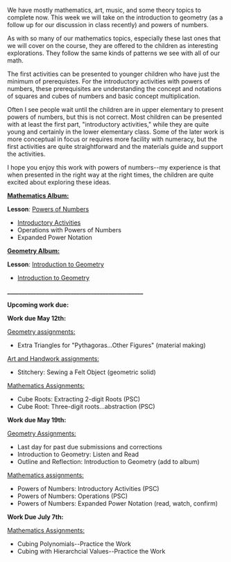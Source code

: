 
We have mostly mathematics, art, music, and some theory topics to complete now. This week we will take on the introduction to geometry (as a follow up for our discussion in class recently) and powers of numbers. 

As with so many of our mathematics topics, especially these last ones that we will cover on the course, they are offered to the children as interesting explorations. They follow the same kinds of patterns we see with all of our math. 

The first activities can be presented to younger children who have just the minimum of prerequistes. For the introductory activities with powers of numbers, these prerequisites are understanding the concept and notations of squares and cubes of numbers and basic concept multiplication. 

Often I see people wait until the children are in upper elementary to present powers of numbers, but this is not correct. Most children can be presented with at least the first part, "introductory activities," while they are quite young and certainly in the lower elementary class. Some of the later work is more conceptual in focus or requires more facility with numeracy, but the first activities are quite straightforward and the materials guide and support the activities. 

I hope you enjoy this work with powers of numbers--my experience is that when presented in the right way at the right times, the children are quite excited about exploring these ideas.

[**Mathematics Album:**](https://montessorinorthwest.populiweb.com/router/courseofferings/10738324/lessons/index)

**Lesson**: [Powers of Numbers](https://montessorinorthwest.populiweb.com/router/courseofferings/10738324/lessons/12680262/show)

- [Introductory Activities](https://montessorinorthwest.populiweb.com/router/courseofferings/10738324/lessons/12680262/show)
- Operations with Powers of Numbers
- Expanded Power Notation

[**Geometry Album:**](https://montessorinorthwest.populiweb.com/router/courseofferings/10738321/lessons/index)

**Lesson**: [Introduction to Geometry](https://montessorinorthwest.populiweb.com/router/courseofferings/10738321/lessons/12679954/show)

- [Introduction to Geometry](https://montessorinorthwest.populiweb.com/router/courseofferings/10738321/lessons/12679954/show)

**_______________________________________________**

**Upcoming work due:**

**Work due May 12th:**

[Geometry assignments:](https://montessorinorthwest.populiweb.com/router/courseofferings/10738321/assignments/index)

- Extra Triangles for "Pythagoras...Other Figures" (material making)

[Art and Handwork assignments:](https://montessorinorthwest.populiweb.com/router/courseofferings/10738318/assignments/index)

- Stitchery: Sewing a Felt Object (geometric solid)

[Mathematics Assignments:](https://montessorinorthwest.populiweb.com/router/courseofferings/10738324/assignments/index)

- Cube Roots: Extracting 2-digit Roots (PSC)
- Cube Root: Three-digit roots...abstraction (PSC)

**Work due May 19th:**

[Geometry Assignments:](https://montessorinorthwest.populiweb.com/router/courseofferings/10738321/assignments/index)

- Last day for past due submissions and corrections
- Introduction to Geometry: Listen and Read
- Outline and Reflection: Introduction to Geometry (add to album)

[Mathematics assignments:](https://montessorinorthwest.populiweb.com/router/courseofferings/10738324/assignments/index)

- Powers of Numbers: Introductory Activities (PSC)
- Powers of Numbers: Operations (PSC)
- Powers of Numbers: Expanded Power Notation (read, watch, confirm)

**Work Due July 7th:**

[Mathematics Assignments:](https://montessorinorthwest.populiweb.com/router/courseofferings/10738324/assignments/index)

- Cubing Polynomials--Practice the Work
- Cubing with Hierarchcial Values--Practice the Work